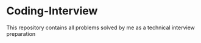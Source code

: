 # Coding-Interview
This repository contains all problems solved by me as a technical interview preparation
